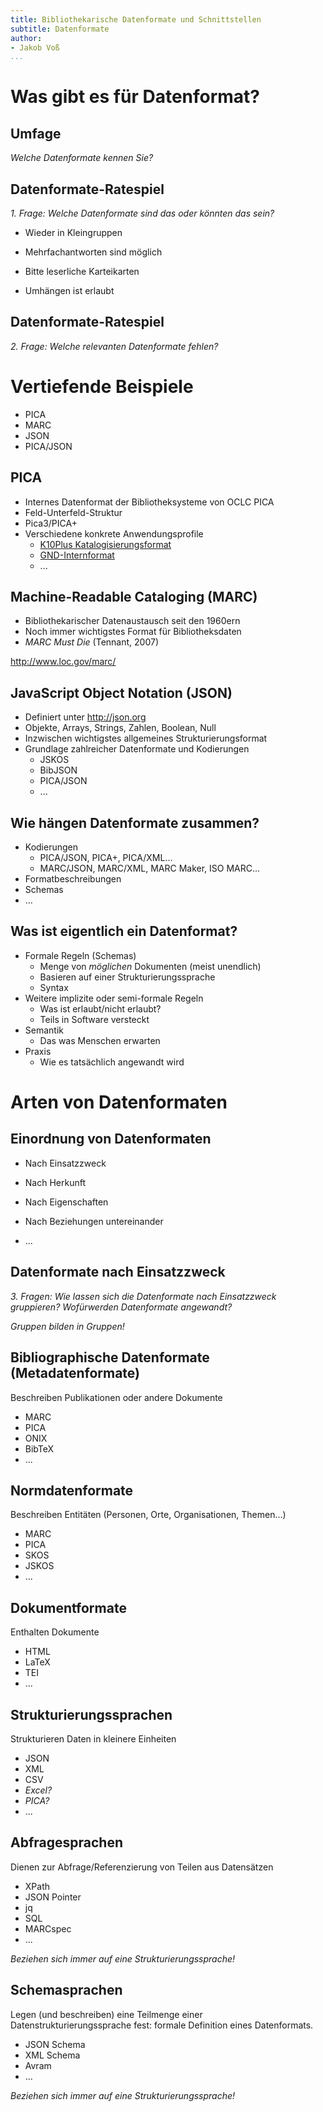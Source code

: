 ```yaml
---
title: Bibliothekarische Datenformate und Schnittstellen
subtitle: Datenformate
author:
- Jakob Voß
...
```


# Was gibt es für Datenformat?

## Umfage

*Welche Datenformate kennen Sie?*

## Datenformate-Ratespiel

*1. Frage: Welche Datenformate sind das oder könnten das sein?*

* Wieder in Kleingruppen

* Mehrfachantworten sind möglich

* Bitte leserliche Karteikarten

* Umhängen ist erlaubt

## Datenformate-Ratespiel

*2. Frage: Welche relevanten Datenformate fehlen?*

# Vertiefende Beispiele

* PICA
* MARC
* JSON
* PICA/JSON

## PICA

* Internes Datenformat der Bibliotheksysteme von OCLC PICA
* Feld-Unterfeld-Struktur
* Pica3/PICA+
* Verschiedene konkrete Anwendungsprofile
    * [K10Plus Katalogisierungsformat](http://format.gbv.de/pica/k10plus)
    * [GND-Internformat](http://format.gbv.de/pica/gnd)
    * ...

## Machine-Readable Cataloging (MARC)

* Bibliothekarischer Datenaustausch seit den 1960ern
* Noch immer wichtigstes Format für Bibliotheksdaten
* *MARC Must Die* (Tennant, 2007)

<http://www.loc.gov/marc/>

## JavaScript Object Notation (JSON)

* Definiert unter <http://json.org>
* Objekte, Arrays, Strings, Zahlen, Boolean, Null
* Inzwischen wichtigstes allgemeines Strukturierungsformat
* Grundlage zahlreicher Datenformate und Kodierungen
    * JSKOS
    * BibJSON
    * PICA/JSON
    * ...

## Wie hängen Datenformate zusammen?

* Kodierungen
    * PICA/JSON, PICA+, PICA/XML...
    * MARC/JSON, MARC/XML, MARC Maker, ISO MARC...
* Formatbeschreibungen
* Schemas
* ...

## Was ist eigentlich ein Datenformat?

* Formale Regeln (Schemas)
    * Menge von *möglichen* Dokumenten (meist unendlich)
    * Basieren auf einer Strukturierungssprache
    * Syntax
* Weitere implizite oder semi-formale Regeln
    * Was ist erlaubt/nicht erlaubt?
    * Teils in Software versteckt
* Semantik
    * Das was Menschen erwarten
* Praxis
    * Wie es tatsächlich angewandt wird

# Arten von Datenformaten

## Einordnung von Datenformaten

* Nach Einsatzzweck

* Nach Herkunft

* Nach Eigenschaften

* Nach Beziehungen untereinander

* ...

## Datenformate nach Einsatzzweck

*3. Fragen: Wie lassen sich die Datenformate nach Einsatzzweck gruppieren? Wofürwerden Datenformate angewandt?*

*Gruppen bilden in Gruppen!*

## Bibliographische Datenformate (Metadatenformate)

Beschreiben Publikationen oder andere Dokumente

* MARC
* PICA
* ONIX
* BibTeX
* ...

## Normdatenformate

Beschreiben Entitäten (Personen, Orte, Organisationen, Themen...)

* MARC
* PICA
* SKOS
* JSKOS
* ...

## Dokumentformate

Enthalten Dokumente

* HTML
* LaTeX
* TEI
* ...

## Strukturierungssprachen

Strukturieren Daten in kleinere Einheiten

* JSON
* XML
* CSV
* *Excel?*
* *PICA?*
* ...

## Abfragesprachen

Dienen zur Abfrage/Referenzierung von Teilen aus Datensätzen

* XPath
* JSON Pointer
* jq
* SQL
* MARCspec
* ...

*Beziehen sich immer auf eine Strukturierungssprache!*

## Schemasprachen

Legen (und beschreiben) eine Teilmenge einer Datenstrukturierungssprache fest: formale Definition eines Datenformats.

* JSON Schema
* XML Schema
* Avram
* ...

*Beziehen sich immer auf eine Strukturierungssprache!*
